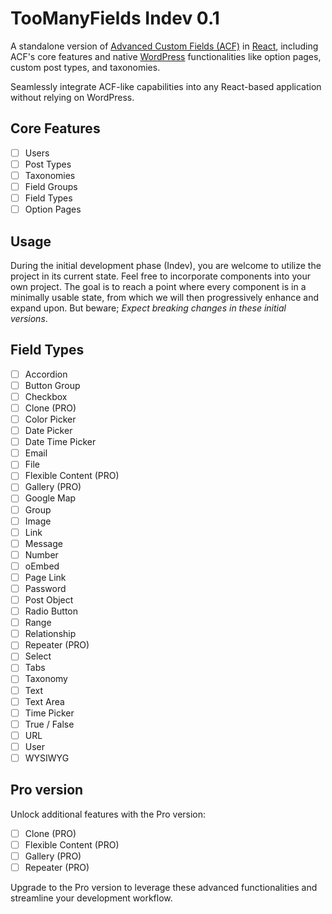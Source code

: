 # TooManyFields Indev 0.1

A standalone version of [Advanced Custom Fields (ACF)](https://www.advancedcustomfields.com/) in [React](https://react.dev/), including ACF's core features and native [WordPress](https://wordpress.com/) functionalities like option pages, custom post types, and taxonomies. 

Seamlessly integrate ACF-like capabilities into any React-based application without relying on WordPress.

## Core Features

- [ ] Users
- [ ] Post Types
- [ ] Taxonomies
- [ ] Field Groups
- [ ] Field Types
- [ ] Option Pages

## Usage

During the initial development phase (Indev), you are welcome to utilize the project in its current state. Feel free to incorporate components into your own project. The goal is to reach a point where every component is in a minimally usable state, from which we will then progressively enhance and expand upon. But beware; _Expect breaking changes in these initial versions_.

## Field Types

- [ ] Accordion
- [ ] Button Group
- [ ] Checkbox
- [ ] Clone (PRO)
- [ ] Color Picker
- [ ] Date Picker
- [ ] Date Time Picker
- [ ] Email
- [ ] File
- [ ] Flexible Content (PRO)
- [ ] Gallery (PRO)
- [ ] Google Map
- [ ] Group
- [ ] Image
- [ ] Link
- [ ] Message
- [ ] Number
- [ ] oEmbed
- [ ] Page Link
- [ ] Password
- [ ] Post Object
- [ ] Radio Button
- [ ] Range
- [ ] Relationship
- [ ] Repeater (PRO)
- [ ] Select
- [ ] Tabs
- [ ] Taxonomy
- [ ] Text
- [ ] Text Area
- [ ] Time Picker
- [ ] True / False
- [ ] URL
- [ ] User
- [ ] WYSIWYG

## Pro version

Unlock additional features with the Pro version:

- [ ] Clone (PRO)
- [ ] Flexible Content (PRO)
- [ ] Gallery (PRO)
- [ ] Repeater (PRO)

Upgrade to the Pro version to leverage these advanced functionalities and streamline your development workflow.
